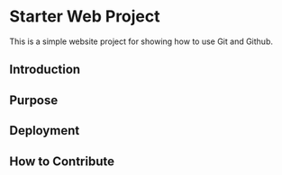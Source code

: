 # Starter Web Project

This is a simple website project for showing how to use Git and Github.

## Introduction

## Purpose

## Deployment

## How to Contribute
